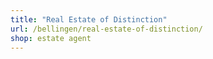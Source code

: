 ```yaml
---
title: "Real Estate of Distinction"
url: /bellingen/real-estate-of-distinction/
shop: estate agent
---
```

